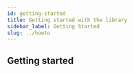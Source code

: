 ```yaml
---
id: getting-started
title: Getting started with the library
sidebar_label: Getting Started
slug: ../howto
---
```


## Getting started
